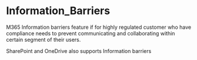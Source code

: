 # Information_Barriers
M365 Information barriers feature if for highly regulated customer who  have compliance needs to prevent communicating and collaborating within certain segment of their users.

SharePoint and OneDrive also supports Information barriers 
